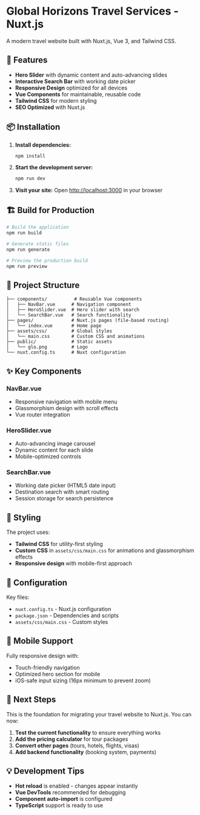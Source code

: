 # Global Horizons Travel Services - Nuxt.js

A modern travel website built with Nuxt.js, Vue 3, and Tailwind CSS.

## 🚀 Features

- **Hero Slider** with dynamic content and auto-advancing slides
- **Interactive Search Bar** with working date picker
- **Responsive Design** optimized for all devices
- **Vue Components** for maintainable, reusable code
- **Tailwind CSS** for modern styling
- **SEO Optimized** with Nuxt.js

## 📦 Installation

1. **Install dependencies:**

   ```bash
   npm install
   ```

2. **Start the development server:**

   ```bash
   npm run dev
   ```

3. **Visit your site:**
   Open [http://localhost:3000](http://localhost:3000) in your browser

## 🏗️ Build for Production

```bash
# Build the application
npm run build

# Generate static files
npm run generate

# Preview the production build
npm run preview
```

## 📁 Project Structure

```
├── components/          # Reusable Vue components
│   ├── NavBar.vue      # Navigation component
│   ├── HeroSlider.vue  # Hero slider with search
│   └── SearchBar.vue   # Search functionality
├── pages/              # Nuxt.js pages (file-based routing)
│   └── index.vue       # Home page
├── assets/css/         # Global styles
│   └── main.css        # Custom CSS and animations
├── public/             # Static assets
│   └── glo.png         # Logo
└── nuxt.config.ts      # Nuxt configuration
```

## ✨ Key Components

### NavBar.vue

- Responsive navigation with mobile menu
- Glassmorphism design with scroll effects
- Vue router integration

### HeroSlider.vue

- Auto-advancing image carousel
- Dynamic content for each slide
- Mobile-optimized controls

### SearchBar.vue

- Working date picker (HTML5 date input)
- Destination search with smart routing
- Session storage for search persistence

## 🎨 Styling

The project uses:

- **Tailwind CSS** for utility-first styling
- **Custom CSS** in `assets/css/main.css` for animations and glassmorphism effects
- **Responsive design** with mobile-first approach

## 🔧 Configuration

Key files:

- `nuxt.config.ts` - Nuxt.js configuration
- `package.json` - Dependencies and scripts
- `assets/css/main.css` - Custom styles

## 📱 Mobile Support

Fully responsive design with:

- Touch-friendly navigation
- Optimized hero section for mobile
- iOS-safe input sizing (16px minimum to prevent zoom)

## 🚀 Next Steps

This is the foundation for migrating your travel website to Nuxt.js. You can now:

1. **Test the current functionality** to ensure everything works
2. **Add the pricing calculator** for tour packages
3. **Convert other pages** (tours, hotels, flights, visas)
4. **Add backend functionality** (booking system, payments)

## 💡 Development Tips

- **Hot reload** is enabled - changes appear instantly
- **Vue DevTools** recommended for debugging
- **Component auto-import** is configured
- **TypeScript** support is ready to use
